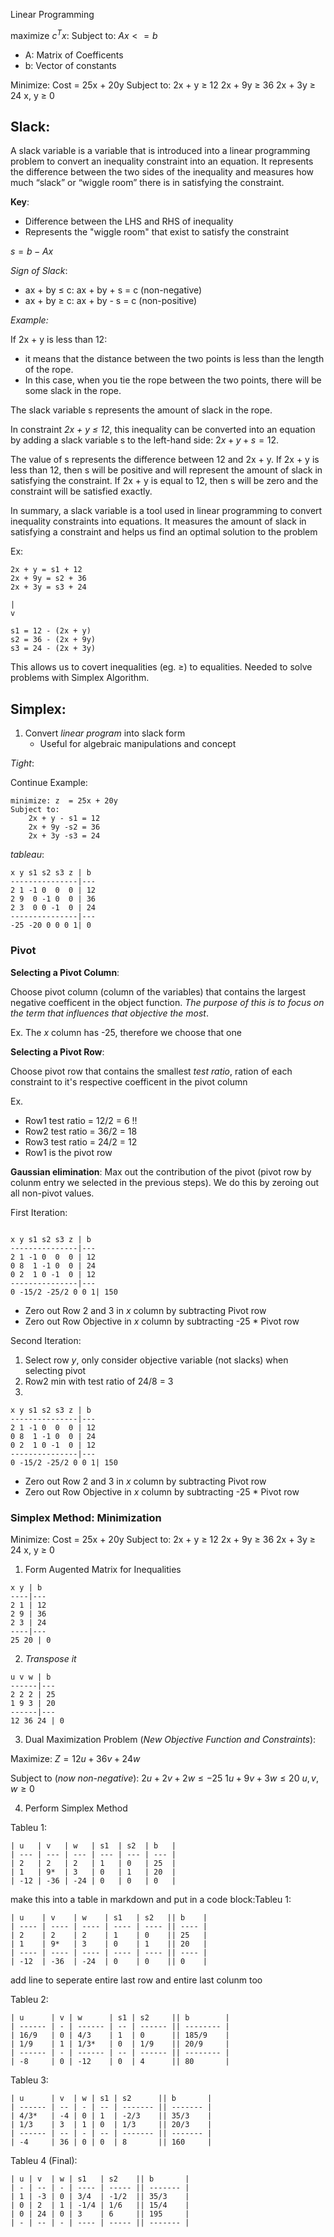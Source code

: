 Linear Programming

maximize $c^Tx$:
Subject to:
	$Ax <= b$
- A: Matrix of Coefficents
- b: Vector of constants


Minimize: Cost = 25x + 20y
Subject to:
2x + y ≥ 12
2x + 9y ≥ 36
2x + 3y ≥ 24
x, y ≥ 0

## Slack: 
A slack variable is a variable that is introduced into a linear programming problem to convert an inequality constraint into an equation. It represents the difference between the two sides of the inequality and measures how much “slack” or “wiggle room” there is in satisfying the constraint.

__Key__:

- Difference between the LHS and RHS of inequality
- Represents the "wiggle room" that exist to satisfy the constraint

$s  = b - Ax$

*Sign of Slack*:

- ax + by ≤ c: ax + by + s = c (non-negative)
- ax + by ≥ c: ax + by - s = c (non-positive)

*Example:*

If 2x + y is less than 12:
- it means that the distance between the two points is less than the length of the rope. 
- In this case, when you tie the rope between the two points, there will be some slack in the rope. 

The slack variable s represents the amount of slack in the rope.



In constraint *2x + y ≤ 12*, this inequality can be converted into an equation by adding a slack variable s to the left-hand side: $2x + y + s = 12$. 

The value of s represents the difference between 12 and 2x + y. If 2x + y is less than 12, then s will be positive and will represent the amount of slack in satisfying the constraint. If 2x + y is equal to 12, then s will be zero and the constraint will be satisfied exactly.

In summary, a slack variable is a tool used in linear programming to convert inequality constraints into equations. It measures the amount of slack in satisfying a constraint and helps us find an optimal solution to the problem 


Ex:

```
2x + y = s1 + 12
2x + 9y = s2 + 36
2x + 3y = s3 + 24

|
v

s1 = 12 - (2x + y)
s2 = 36 - (2x + 9y)
s3 = 24 - (2x + 3y)
```

This allows us to covert inequalities (eg. ≥) to equalities. Needed to solve problems with Simplex Algorithm.


## Simplex:
1. Convert *linear program* into slack form
	 - Useful for algebraic manipulations and concept

*Tight*: 


Continue Example:

```
minimize: z  = 25x + 20y
Subject to:
	2x + y - s1 = 12
	2x + 9y -s2 = 36
	2x + 3y -s3 = 24
```

*tableau*: 

```
x y s1 s2 s3 z | b
---------------|---
2 1 -1 0  0  0 | 12
2 9  0 -1 0  0 | 36
2 3  0 0 -1  0 | 24
---------------|---
-25 -20 0 0 0 1| 0
```

### Pivot

__Selecting a Pivot Column__:

Choose pivot column (column of the variables) that contains the largest negative coefficent in the object function. *The purpose of this is to focus on the term that influences that objective the most*.

Ex. The $x$ column has -25, therefore we choose that one


__Selecting a Pivot Row__:

Choose pivot row that contains the smallest *test ratio*, ration of each constraint to it's respective coefficent in the pivot column

Ex.
- Row1 test ratio = 12/2 = 6 !!
- Row2 test ratio = 36/2 = 18
- Row3 test ratio = 24/2 = 12
- Row1 is the pivot row

__Gaussian elimination__:
Max out the contribution of the pivot (pivot row by colunm entry we selected in the previous steps). We do this by zeroing out all non-pivot values.

First Iteration:

```

x y s1 s2 s3 z | b
---------------|---
2 1 -1 0  0  0 | 12
0 8  1 -1 0  0 | 24
0 2  1 0 -1  0 | 12
---------------|---
0 -15/2 -25/2 0 0 1| 150
```
- Zero out Row 2 and 3 in $x$ column by subtracting Pivot row
- Zero out Row Objective in $x$ column by subtracting -25 * Pivot row

Second Iteration:
1. Select row $y$, only consider objective variable (not slacks) when selecting pivot
2. Row2 min with test ratio of 24/8 = 3
3.
```
x y s1 s2 s3 z | b
---------------|---
2 1 -1 0  0  0 | 12
0 8  1 -1 0  0 | 24
0 2  1 0 -1  0 | 12
---------------|---
0 -15/2 -25/2 0 0 1| 150
```
- Zero out Row 2 and 3 in $x$ column by subtracting Pivot row
- Zero out Row Objective in $x$ column by subtracting -25 * Pivot row


### Simplex Method: Minimization


Minimize: Cost = 25x + 20y
Subject to:
2x + y ≥ 12
2x + 9y ≥ 36
2x + 3y ≥ 24
x, y ≥ 0

1.  Form Augented Matrix for Inequalities
```
x y | b
----|---
2 1 | 12
2 9 | 36
2 3 | 24
----|---
25 20 | 0
```

2. *Transpose it*

```
u v w | b
------|---
2 2 2 | 25
1 9 3 | 20
------|---
12 36 24 | 0
```
3. Dual Maximization Problem (*New Objective Function and Constraints*):

Maximize: $Z = 12u + 36v + 24w$

Subject to (*now non-negative*):
$2u + 2v + 2w \leq -25$
$1u + 9v + 3w \leq 20$
$u, v , w \geq 0$

4. Perform Simplex Method

Tableu 1:
```
| u   | v   | w   | s1  | s2  | b   |
| --- | --- | --- | --- | --- | --- |
| 2   | 2   | 2   | 1   | 0   | 25  |
| 1   | 9*  | 3   | 0   | 1   | 20  |
| -12 | -36 | -24 | 0   | 0   | 0   |

```

make this into a table in markdown and put in a code block:Tableu 1:
```
| u    | v    | w    | s1   | s2   || b    |
| ---- | ---- | ---- | ---- | ---- || ---- |
| 2    | 2    | 2    | 1    | 0    || 25   |
| 1    | 9*   | 3    | 0    | 1    || 20   |
| ---- | ---- | ---- | ---- | ---- || ---- |
| -12  | -36  | -24  | 0    | 0    || 0    |
```

add line to seperate entire last row and entire last colunm too



Tableu 2:
```
| u      | v | w      | s1 | s2     || b        |
| ------ | - | ------ | -- | ------ || -------- |
| 16/9   | 0 | 4/3    | 1  | 0      || 185/9    |
| 1/9    | 1 | 1/3*   | 0  | 1/9    || 20/9     |
| ------ | - | ------ | -- | ------ || -------- |
| -8     | 0 | -12    | 0  | 4      || 80       |

```

Tableu 3:
```
| u      | v  | w | s1 | s2      || b       |
| ------ | -- | - | -- | ------- || ------- |
| 4/3*   | -4 | 0 | 1  | -2/3    || 35/3    |
| 1/3    | 3  | 1 | 0  | 1/3     || 20/3    |
| ------ | -- | - | -- | ------- || ------- |
| -4     | 36 | 0 | 0  | 8       || 160     |

```


Tableu 4 (Final):
```
| u | v  | w | s1   | s2    || b       |
| - | -- | - | ---- | ----- || ------- |
| 1 | -3 | 0 | 3/4  | -1/2  || 35/3    |
| 0 | 2  | 1 | -1/4 | 1/6   || 15/4    |
| 0 | 24 | 0 | 3    | 6     || 195     |
| - | -- | - | ---- | ----- || ------- |

```





